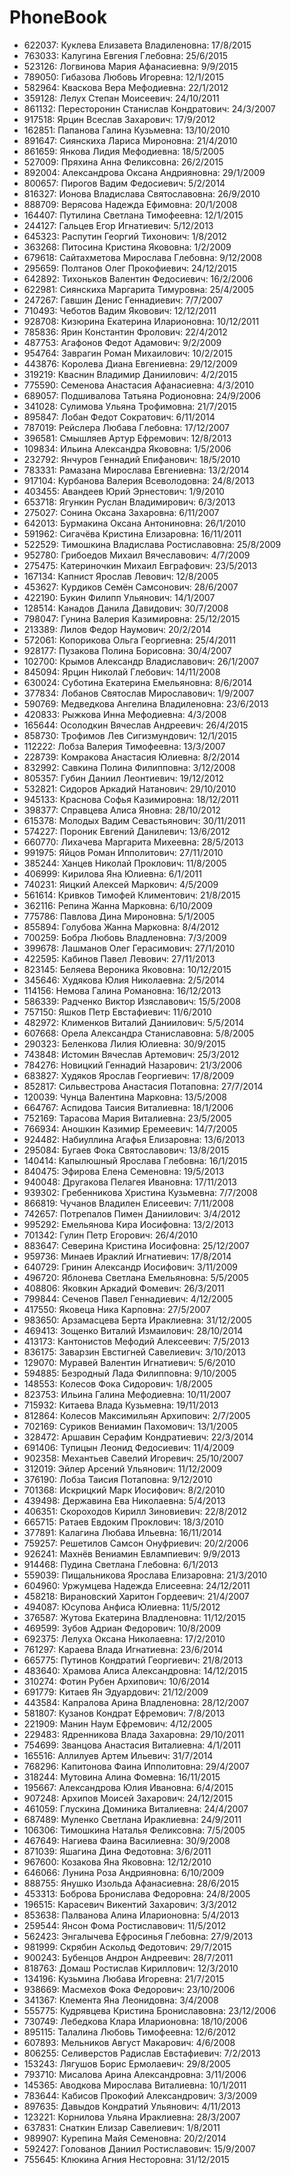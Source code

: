 # PhoneBook

* 622037: Куклева Елизавета Владиленовна: 17/8/2015
* 763033: Калугина Евгения Глебовна: 25/6/2015
* 523126: Логвинова Мария Афанасиевна: 9/9/2015
* 789050: Гибазова Любовь Игоревна: 12/1/2015
* 582964: Кваскова Вера Мефодиевна: 22/1/2012
* 359128: Лелух Степан Моисеевич: 24/10/2011
* 861132: Пересторонин Станислав Кондратович: 24/3/2007
* 917518: Ярцин Всеслав Захарович: 17/9/2012
* 162851: Папанова Галина Кузьмевна: 13/10/2010
* 891647: Сиянскиха Лариса Мироновна: 21/4/2010
* 861659: Янкова Лидия Мефодиевна: 18/5/2005
* 527009: Пряхина Анна Феликсовна: 26/2/2015
* 892004: Александрова Оксана Андрияновна: 29/1/2009
* 800657: Пирогов Вадим Федосиевич: 5/2/2014
* 816327: Ионова Владислава Святославовна: 26/9/2010
* 888709: Верясова Надежда Ефимовна: 20/1/2008
* 164407: Путилина Светлана Тимофеевна: 12/1/2015
* 244127: Гальцев Егор Игнатиевич: 5/12/2013
* 645323: Распутин Георгий Тихонович: 1/8/2012
* 363268: Питосина Кристина Якововна: 1/2/2009
* 679618: Сайтахметова Мирослава Глебовна: 9/12/2008
* 295659: Полтанов Олег Прокофиевич: 24/12/2015
* 642892: Тихоньков Валентин Федосиевич: 16/2/2006
* 622981: Сиянскиха Маргарита Тимуровна: 25/4/2005
* 247267: Гавшин Денис Геннадиевич: 7/7/2007
* 710493: Чеботов Вадим Яковович: 12/12/2011
* 928708: Кизюрина Екатерина Иларионовна: 10/12/2011
* 785836: Ярин Константин Фролович: 22/4/2012
* 487753: Агафонов Федот Адамович: 9/2/2009
* 954764: Заврагин Роман Михаилович: 10/2/2015
* 443876: Королева Диана Евгениевна: 29/12/2009
* 319219: Кваснин Владимир Даниилович: 4/2/2015
* 775590: Семенова Анастасия Афанасиевна: 4/3/2010
* 689057: Подшивалова Татьяна Родионовна: 24/9/2006
* 341028: Сулимова Ульяна Трофимовна: 21/7/2015
* 895847: Лобан Федот Сократович: 6/11/2014
* 787019: Рейслера Любава Глебовна: 17/12/2007
* 396581: Смышляев Артур Ефремович: 12/8/2013
* 109834: Ильина Александра Якововна: 1/5/2006
* 232792: Янчуров Геннадий Епифанович: 18/5/2010
* 783331: Рамазана Мирослава Евгениевна: 13/2/2014
* 917104: Курбанова Валерия Всеволодовна: 24/8/2013
* 403455: Авандеев Юрий Эрнестович: 1/9/2010
* 653718: Ягункин Руслан Владимирович: 6/3/2013
* 275027: Сонина Оксана Захаровна: 6/11/2007
* 642013: Бурмакина Оксана Антониновна: 26/1/2010
* 591962: Сигачёва Кристина Елизаровна: 16/11/2011
* 522529: Тимошкина Владислава Ростиславовна: 25/8/2009
* 952780: Грибоедов Михаил Вячеславович: 4/7/2009
* 275475: Катериночкин Михаил Евграфович: 23/5/2013
* 167134: Капнист Ярослав Левович: 12/8/2005
* 453627: Курдиков Семён Самсонович: 28/6/2007
* 422190: Букин Филипп Ульянович: 14/1/2007
* 128514: Канадов Данила Давидович: 30/7/2008
* 798047: Гунина Валерия Казимировна: 25/12/2015
* 213389: Лилов Федор Наумович: 20/2/2014
* 572061: Копорикова Ольга Георгиевна: 25/4/2011
* 928177: Пузакова Полина Борисовна: 30/4/2007
* 102700: Крымов Александр Владиславович: 26/1/2007
* 845094: Ярцин Николай Глебович: 14/11/2008
* 630024: Суботина Екатерина Емельяновна: 8/6/2014
* 377834: Лобанов Святослав Мирославович: 1/9/2007
* 590769: Медведкова Ангелина Владиленовна: 23/6/2013
* 420833: Рыжкова Инна Мефодиевна: 4/3/2008
* 165644: Осолодкин Вячеслав Андреевич: 26/4/2015
* 858730: Трофимов Лев Сигизмундович: 12/1/2015
* 112222: Лобза Валерия Тимофеевна: 13/3/2007
* 228739: Комракова Анастасия Юлиевна: 8/2/2014
* 832992: Савкина Полина Филипповна: 3/12/2008
* 805357: Губин Даниил Леонтиевич: 19/12/2012
* 532821: Сидоров Аркадий Натанович: 29/10/2010
* 945133: Краснова Софья Казимировна: 18/12/2011
* 398377: Справцева Алиса Яновна: 28/10/2012
* 615378: Молодых Вадим Севастьянович: 30/11/2011
* 574227: Пороник Евгений Данилевич: 13/6/2012
* 660770: Лихачева Маргарита Михеевна: 28/5/2013
* 991975: Яйцов Роман Ипполитович: 27/11/2010
* 385244: Ханцев Николай Проклович: 11/8/2005
* 406999: Кирилова Яна Юлиевна: 6/1/2011
* 740231: Яицкий Алексей Маркович: 4/5/2009
* 561614: Кривков Тимофей Климентович: 21/8/2015
* 362116: Репина Жанна Марковна: 6/10/2009
* 775786: Павлова Дина Мироновна: 5/1/2005
* 855894: Голубова Жанна Марковна: 8/4/2012
* 700259: Бобра Любовь Владленовна: 7/3/2009
* 399678: Лашманов Олег Герасимович: 27/1/2010
* 422595: Кабинов Павел Левович: 27/11/2013
* 823145: Беляева Вероника Якововна: 10/12/2015
* 345646: Худякова Юлия Николаевна: 2/5/2014
* 114156: Немова Галина Романовна: 16/12/2013
* 586339: Радченко Виктор Изяславович: 15/5/2008
* 757150: Яшков Петр Евстафиевич: 11/6/2010
* 482972: Клименков Виталий Даниилович: 5/5/2014
* 607668: Орела Александра Станиславовна: 5/8/2005
* 290323: Беленкова Лилия Юлиевна: 30/9/2015
* 743848: Истомин Вячеслав Артемович: 25/3/2012
* 784276: Новицкий Геннадий Назарович: 21/3/2006
* 683827: Худяков Ярослав Георгиевич: 17/8/2009
* 852817: Сильвестрова Анастасия Потаповна: 27/7/2014
* 120039: Чунца Валентина Марковна: 13/5/2008
* 664767: Аспидова Таисия Виталиевна: 18/1/2006
* 752169: Тарасова Мария Виталиевна: 23/5/2005
* 766934: Аношкин Казимир Еремеевич: 14/7/2005
* 924482: Набиуллина Агафья Елизаровна: 13/6/2013
* 295084: Бугаев Фока Святославович: 13/8/2015
* 140414: Капылюшный Ярослава Глебовна: 16/1/2015
* 840475: Эфирова Елена Семеновна: 19/5/2013
* 940048: Другакова Пелагея Ивановна: 17/11/2013
* 939302: Гребенникова Христина Кузьмевна: 7/7/2008
* 866819: Чучанов Владилен Елисеевич: 7/11/2008
* 742657: Потрепалов Пимен Даниилович: 3/4/2012
* 995292: Емельянова Кира Иосифовна: 13/2/2013
* 701342: Гулин Петр Егорович: 26/4/2010
* 883647: Северина Кристина Иосифовна: 25/12/2007
* 959736: Минаев Ираклий Игнатиевич: 17/8/2014
* 640729: Гринин Александр Иосифович: 3/11/2009
* 496720: Яблонева Светлана Емельяновна: 5/5/2005
* 408806: Яковкин Аркадий Фомевич: 26/3/2011
* 799844: Сеченов Павел Геннадиевич: 4/12/2005
* 417550: Яковеца Ника Карповна: 27/5/2007
* 983650: Арзамасцева Берта Ираклиевна: 31/12/2005
* 469413: Зощенко Виталий Измаилович: 28/10/2014
* 413173: Кантонистов Мефодий Алексеевич: 7/5/2013
* 836175: Заварзин Евстигней Савелиевич: 3/10/2013
* 129070: Муравей Валентин Игнатиевич: 5/6/2010
* 594885: Безродный Лада Филипповна: 9/10/2005
* 148553: Колесов Фока Сидорович: 1/8/2005
* 823753: Ильина Галина Мефодиевна: 10/11/2007
* 715932: Китаева Влада Кузьмевна: 19/11/2013
* 812864: Колесов Максимильян Архипович: 2/7/2005
* 702169: Суриков Вениамин Пахомович: 13/1/2005
* 328472: Аршавин Серафим Кондратиевич: 22/3/2014
* 691406: Тупицын Леонид Федосиевич: 11/4/2009
* 902358: Механтьев Савелий Игоревич: 25/10/2007
* 312019: Эйлер Арсений Ульянович: 11/12/2009
* 376190: Лобза Таисия Потаповна: 9/12/2010
* 701368: Искрицкий Марк Иосифович: 8/2/2010
* 439498: Державина Ева Николаевна: 5/4/2013
* 406351: Скороходов Кирилл Зиновиевич: 22/8/2012
* 665715: Ратаев Евдоким Проклович: 18/3/2010
* 377891: Калагина Любава Ильевна: 16/11/2014
* 759257: Решетилов Самсон Онуфриевич: 20/2/2006
* 926241: Махнёв Вениамин Евлампиевич: 9/9/2013
* 914468: Пудина Светлана Глебовна: 6/1/2013
* 559039: Пищальникова Ярослава Елизаровна: 21/3/2010
* 604960: Уржумцева Надежда Елисеевна: 24/12/2011
* 458218: Вирановский Харитон Гордеевич: 21/4/2007
* 494087: Юсупова Анфиса Юлиевна: 11/5/2012
* 376587: Жутова Екатерина Владленовна: 11/12/2015
* 469599: Зубов Адриан Федорович: 10/8/2009
* 692375: Лелуха Оксана Николаевна: 17/2/2010
* 761297: Караева Влада Игнатиевна: 23/6/2014
* 665775: Путинов Кондратий Георгиевич: 21/8/2013
* 483640: Храмова Алиса Александровна: 14/12/2015
* 310274: Фотин Рубен Архипович: 10/6/2014
* 691779: Китаев Ян Эдуардович: 21/12/2009
* 443584: Капралова Арина Владленовна: 28/12/2007
* 581807: Кузанов Кондрат Ефремович: 7/8/2013
* 221909: Манин Наум Ефремович: 4/12/2005
* 229483: Ядренникова Влада Захаровна: 29/10/2011
* 754699: Званцова Анастасия Виталиевна: 4/1/2011
* 165516: Аллилуев Артем Ильевич: 31/7/2014
* 768296: Капитонова Фаина Ипполитовна: 29/4/2007
* 318244: Мутовина Алина Фомевна: 16/11/2015
* 195667: Александрова Юлия Ивановна: 6/4/2015
* 907248: Архипов Моисей Захарович: 24/12/2015
* 461059: Глускина Доминика Виталиевна: 24/4/2007
* 687489: Муленко Светлана Ираклиевна: 24/9/2011
* 106306: Тимошкина Наталья Феликсовна: 7/5/2005
* 467649: Нагиева Фаина Василиевна: 30/9/2008
* 871039: Яшагина Дина Федотовна: 3/6/2011
* 967600: Козакова Яна Якововна: 12/12/2010
* 646066: Лунина Роза Андрияновна: 6/10/2009
* 888755: Янушко Изольда Афанасиевна: 28/6/2015
* 453313: Боброва Бронислава Федоровна: 24/8/2005
* 196515: Карасевич Викентий Захарович: 3/3/2012
* 853638: Палванова Алина Иларионовна: 5/4/2013
* 259544: Янсон Фома Ростиславович: 11/5/2012
* 562423: Энгалычева Ефросинья Глебовна: 27/9/2013
* 981999: Скрябин Аскольд Федотович: 29/7/2015
* 900243: Бубенцов Андрон Андреевич: 28/7/2011
* 818763: Домаш Ростислав Кириллович: 12/3/2010
* 134196: Кузьмина Любава Игоревна: 21/7/2015
* 938669: Масмехов Фока Федорович: 23/10/2006
* 341367: Клемента Яна Леонидовна: 3/4/2008
* 555775: Кудрявцева Кристина Брониславовна: 23/12/2006
* 730749: Лебедкова Клара Иларионовна: 18/10/2006
* 895115: Талалина Любовь Тимофеевна: 12/6/2012
* 607893: Мельников Август Макарович: 4/6/2008
* 806255: Селиверстов Радислав Евстафиевич: 7/2/2013
* 153243: Лягушов Борис Ермолаевич: 29/8/2005
* 793710: Мисалова Арина Александровна: 3/11/2006
* 145365: Аводкова Мирослава Виталиевна: 10/1/2011
* 783644: Кабисов Прокофий Александрович: 3/3/2009
* 897635: Давыдов Кондратий Ульянович: 4/11/2013
* 123221: Корнилова Ульяна Ираклиевна: 28/3/2007
* 637831: Снаткин Елизар Савелиевич: 1/8/2011
* 989907: Курепина Майя Семеновна: 20/2/2014
* 592427: Голованов Даниил Ростиславович: 15/9/2007
* 755645: Клюкина Агния Несторовна: 31/12/2015
